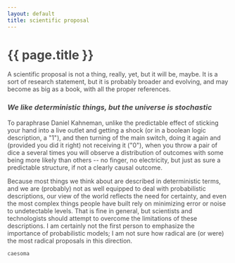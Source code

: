 ```yaml
---
layout: default
title: scientific proposal
---
```

<font color=#484848>{{ page.title }}
===============

A scientific proposal is not a thing, really, yet, but it will be, maybe.
It is a sort of research statement, but it is probably broader and evolving, and may become as big as a book, with all the proper references.

### _We like deterministic things, but the universe is stochastic_

To paraphrase Daniel Kahneman, unlike the predictable effect of sticking your hand into a live outlet and getting a shock (or in a boolean logic description, a "1"), and then turning of the main switch, doing it again and (provided you did it right) not receiving it ("0"), when you throw a pair of dice a several times you will observe a distribution of outcomes with some being more likely than others -- no finger, no electricity, but just as sure a predictable structure, if not a clearly causal outcome.

Because most things we think about are described in deterministic terms, and we are (probably) not as well equipped to deal with probabilistic descriptions, our view of the world reflects the need for certainty, and even the most complex things people have built rely on minimizing error or noise to undetectable levels.
That is fine in general, but scientists and technologists should attempt to overcome the limitations of these descriptions.
I am certainly not the first person to emphasize the importance of probabilistic models; I am not sure how radical are (or were) the most radical proposals in this direction.

[//]: # (This may be the most platform independent comment)

`caesoma`
